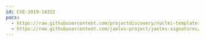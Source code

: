 ```yaml
---
id: CVE-2019-14322
pocs:
  - https://raw.githubusercontent.com/projectdiscovery/nuclei-templates/master/cves/2019/CVE-2019-14322.yaml
  - https://raw.githubusercontent.com/jaeles-project/jaeles-signatures/master/cves/pallets-werkzeug-path-traversal-cve-2019-14322.yaml
---
```

